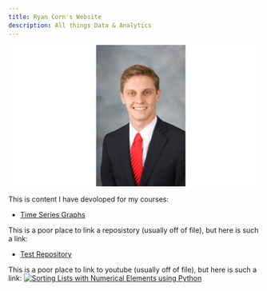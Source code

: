 ```yaml
---
title: Ryan Corn's Website
description: All things Data & Analytics
---
```


![My Picture](/Pictures/Ryan_HeadShot.png)

This is content I have devoloped for my courses:
- [Time Series Graphs](/Timeseries/index.md)


This is a poor place to link a reposistory (usually off of file), but here is such a link:
- [Test Repository](https://github.com/rcorn97/Test)

This is a poor place to link to youtube (usually off of file), but here is such a link:
[![Sorting Lists with Numerical Elements using Python](https://img.youtube.com/vi/K9fKttKmz8A/0.jpg)](http://www.youtube.com/watch?v=K9fKttKmz8A)

